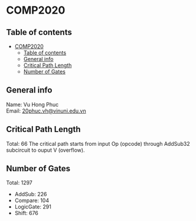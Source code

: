 # COMP2020

## Table of contents
- [COMP2020](#comp2020)
  - [Table of contents](#table-of-contents)
  - [General info](#general-info)
  - [Critical Path Length](#critical-path-length)
  - [Number of Gates](#number-of-gates)

## General info
Name: Vu Hong Phuc\
Email: 20phuc.vh@vinuni.edu.vn

	
## Critical Path Length
Total: 66
The critical path starts from input Op (opcode) through AddSub32 subcircuit to ouput V (overflow).
	
## Number of Gates
Total: 1297
* AddSub: 226
* Compare: 104
* LogicGate: 291
* Shift: 676
